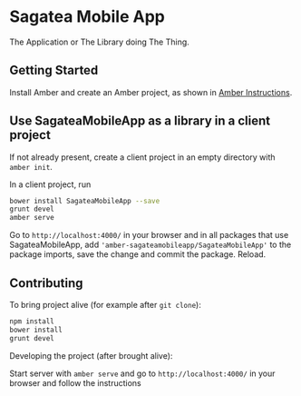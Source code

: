 # Sagatea Mobile App

The Application or The Library doing The Thing.

## Getting Started

Install Amber and create an Amber project,
as shown in [Amber Instructions](https://lolg.it/amber/amber#prerequisites).

## Use SagateaMobileApp as a library in a client project

If not already present, create a client project
in an empty directory with `amber init`.

In a client project, run

```sh
bower install SagateaMobileApp --save
grunt devel
amber serve
```

Go to `http://localhost:4000/` in your browser and
in all packages that use SagateaMobileApp,
add `'amber-sagateamobileapp/SagateaMobileApp'` to the package imports,
save the change and commit the package. Reload.

## Contributing

To bring project alive (for example after `git clone`):

```sh
npm install
bower install
grunt devel
```

Developing the project (after brought alive):
 
Start server with `amber serve` and go to `http://localhost:4000/` in your browser and follow the instructions
